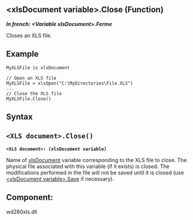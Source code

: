 


## &lt;xlsDocument variable&gt;.Close (Function)

***In french: &lt;Variable xlsDocument&gt;.Ferme***



<a name="XUse"></a>
<a name="Use"></a>
<a name="description"></a>
Closes an XLS file.

<a name="Example1"></a>
<a name="sample_code"></a>

## Example


```wl
MyXLSFile is xlsDocument

// Open an XLS file
MyXLSFile = xlsOpen("C:\MyDirectories\File.XLS")
...
// Close the XLS file
MyXLSFile.Close()
```

<a name="XSYNTAX"></a>
<a name="SYNTAX1"></a>

## Syntax

`<XLS document>.Close()`
---

**`<XLS document>: (xlsDocument variable)`**

Name of [xlsDocument](../WDLang5/1000017464.md) variable corresponding to the XLS file to close. The physical file associated with this variable (if it exists) is closed. The modifications performed in the file will not be saved until it is closed (use [&lt;xlsDocument variable&gt;.Save](../WDLang5/1000021511.md) if necessary).



<a name="XComponent"></a>

## Component:
wd280xls.dll
